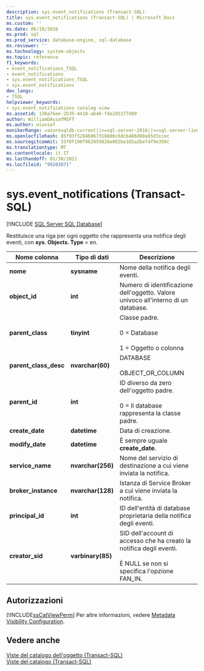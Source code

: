 ```yaml
---
description: sys.event_notifications (Transact-SQL)
title: sys.event_notifications (Transact-SQL) | Microsoft Docs
ms.custom: ''
ms.date: 06/10/2016
ms.prod: sql
ms.prod_service: database-engine, sql-database
ms.reviewer: ''
ms.technology: system-objects
ms.topic: reference
f1_keywords:
- event_notifications_TSQL
- event_notifications
- sys.event_notifications_TSQL
- sys.event_notifications
dev_langs:
- TSQL
helpviewer_keywords:
- sys.event_notifications catalog view
ms.assetid: 136a76ee-2b35-4418-ab46-fda2d51f7d99
author: WilliamDAssafMSFT
ms.author: wiassaf
monikerRange: =azuresqldb-current||>=sql-server-2016||>=sql-server-linux-2017||=azuresqldb-mi-current
ms.openlocfilehash: 85f93f5284b8673188d6c6dcb486d80a65d3ccec
ms.sourcegitcommit: 33f0f190f962059826e002be165a2bef4f9e350c
ms.translationtype: MT
ms.contentlocale: it-IT
ms.lasthandoff: 01/30/2021
ms.locfileid: "99203871"
---
```

# <a name="sysevent_notifications-transact-sql"></a>sys.event_notifications (Transact-SQL)
[!INCLUDE [SQL Server SQL Database](../../includes/applies-to-version/sql-asdb.md)]

  Restituisce una riga per ogni oggetto che rappresenta una notifica degli eventi, con **sys. Objects. Type** = en.  
  
|Nome colonna|Tipo di dati|Descrizione|  
|-----------------|---------------|-----------------|  
|**nome**|**sysname**|Nome della notifica degli eventi.|  
|**object_id**|**int**|Numero di identificazione dell'oggetto. Valore univoco all'interno di un database.|  
|**parent_class**|**tinyint**|Classe padre.<br /><br /> 0 = Database<br /><br /> 1 = Oggetto o colonna|  
|**parent_class_desc**|**nvarchar(60)**|DATABASE<br /><br /> OBJECT_OR_COLUMN|  
|**parent_id**|**int**|ID diverso da zero dell'oggetto padre.<br /><br /> 0 = Il database rappresenta la classe padre.|  
|**create_date**|**datetime**|Data di creazione.|  
|**modify_date**|**datetime**|È sempre uguale **create_date**.|  
|**service_name**|**nvarchar(256)**|Nome del servizio di destinazione a cui viene inviata la notifica.|  
|**broker_instance**|**nvarchar(128)**|Istanza di Service Broker a cui viene inviata la notifica.|  
|**principal_id**|**int**|ID dell'entità di database proprietaria della notifica degli eventi.|  
|**creator_sid**|**varbinary(85)**|SID dell'account di accesso che ha creato la notifica degli eventi.<br /><br /> È NULL se non si specifica l'opzione FAN_IN.|  
  
## <a name="permissions"></a>Autorizzazioni  
 [!INCLUDE[ssCatViewPerm](../../includes/sscatviewperm-md.md)] Per altre informazioni, vedere [Metadata Visibility Configuration](../../relational-databases/security/metadata-visibility-configuration.md).  
  
## <a name="see-also"></a>Vedere anche  
 [Viste del catalogo dell'oggetto &#40;Transact-SQL&#41;](../../relational-databases/system-catalog-views/object-catalog-views-transact-sql.md)   
 [Viste del catalogo &#40;Transact-SQL&#41;](../../relational-databases/system-catalog-views/catalog-views-transact-sql.md)  
  
  
